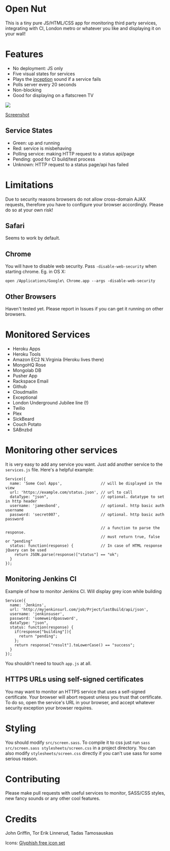 Open Nut
=================

This is a tiny pure JS/HTML/CSS app for monitoring third party services, integrating with CI, London metro or whatever you like and displaying it on your wall!

Features
========

* No deployment: JS only
* Five visual states for services
* Plays the [inception](http://inception.davepedu.com/) sound if a service fails
* Polls server every 20 seconds
* Non-blocking
* Good for displaying on a flatscreen TV

<img src="http://i.imgur.com/4lKdJ6X.jpg?1"/>

[Screenshot](http://i.imgur.com/U8nTW.png?6291)

Service States
--------------

* Green: up and running
* Red: service is misbehaving
* Polling service: making HTTP request to a status api/page
* Pending: good for CI build/test process
* Unknown: HTTP request to a status page/api has failed

Limitations
==========

Due to security reasons browsers do not allow cross-domain AJAX requests, therefore you have to configure your browser accordingly. Please do so at your own risk!

Safari
------

Seems to work by default.

Chrome
------

You will have to disable web security. Pass `-disable-web-security` when starting chrome.
Eg. in OS X:

    open /Applications/Google\ Chrome.app --args -disable-web-security

Other Browsers
--------------

Haven't tested yet. Please report in Issues if you can get it running on other browsers.

Monitored Services
==================

* Heroku Apps
* Heroku Tools
* Amazon EC2 N.Virginia (Heroku lives there)
* MongoHQ Rose
* Mongolab DB
* Pusher App
* Rackspace Email
* Github
* Cloudmailin
* Exceptional
* London Underground Jubilee line (!)
* Twilio
* Plex
* SickBeard
* Couch Potato
* SABnzbd

Monitoring other services
=========================

It is very easy to add any service you want. Just add another service to the `services.js` file. Here's a helpful example:

    Service({
      name: 'Some Cool Apps',                 // will be displayed in the view
      url: 'https://example.com/status.json', // url to call
      dataType: "json",                       // optional. datatype to set in http header
      username: 'jamesbond',                  // optional. http basic auth username
      password: 'secret007',                  // optional. http basic auth password

                                              // a function to parse the response.
                                              // must return true, false or "pending"
      status: function(response) {            // In case of HTML response jQuery can be used
        return JSON.parse(response)["status"] == "ok";
      }
    });

Monitoring Jenkins CI
----------------------

Example of how to monitor Jenkins CI. Will display grey icon while building

    Service({
      name: 'Jenkins',
      url: 'http://myjenkinsurl.com/job/Prject/lastBuild/api/json',
      username: 'jenkinsuser',
      password: 'someweirdpassword',
      dataType: "json",
      status: function(response) {
        if(response["building"]){
          return "pending";
        };
        return response["result"].toLowerCase() == "success";
      }
    });

You shouldn't need to touch `app.js` at all.

HTTPS URLs using self-signed certificates
-----------------------------------------

You may want to monitor an HTTPS service that uses a self-signed certificate. Your
browser will abort request unless you trust that certificate. To do so, open the 
service's URL in your browser, and accept whatever security exception your browser
requires.

Styling
=======

You should modify `src/screen.sass`. To compile it to css just run `sass src/screen.sass stylesheets/screen.css` in a project directory. You can also modify `stylesheets/screen.css` directly if you can't use sass for some serious reason.

Contributing
============

Please make pull requests with useful services to monitor, SASS/CSS styles, new fancy sounds or any other cool features.

Credits
=======

John Griffin, Tor Erik Linnerud, Tadas Tamosauskas

Icons: [Glyphish free icon set](http://glyphish.com/)
